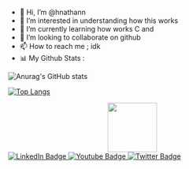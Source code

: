 - 👋 Hi, I’m @hnathann
- 👀 I’m interested in understanding how this works
- 🌱 I’m currently learning how works C and 
- 💞️ I’m looking to collaborate on github
- 📫 How to reach me ; idk
- 📊 My Github Stats : 



![Anurag's GitHub stats](https://github-readme-stats.vercel.app/api?username=hnathann&show_icons=true&theme=transparent)



[![Top Langs](https://github-readme-stats.vercel.app/api/top-langs/?username=hnathann&layout=compact)](https://github.com/anuraghazra/github-readme-stats)


<div id="header" align="center">
  <img src="https://media.giphy.com/media/M9gbBd9nbDrOTu1Mqx/giphy.gif" width="100"/>
</div>
<div id="badges" align=""center">
  <a href="https://www.youtube.com/watch?v=dQw4w9WgXcQ&ab_channel=RickAstley">
    <img src="https://img.shields.io/badge/LinkedIn-blue?style=for-the-badge&logo=linkedin&logoColor=white" alt="LinkedIn Badge"/>
  </a>
  <a href="https://www.youtube.com/watch?v=dQw4w9WgXcQ&ab_channel=RickAstley">
    <img src="https://img.shields.io/badge/YouTube-red?style=for-the-badge&logo=youtube&logoColor=white" alt="Youtube Badge"/>
  </a>
  <a href="https://www.youtube.com/watch?v=dQw4w9WgXcQ&ab_channel=RickAstley">
    <img src="https://img.shields.io/badge/Twitter-blue?style=for-the-badge&logo=twitter&logoColor=white" alt="Twitter Badge"/>
  </a>
</div>





<!---
hnathann/hnathann is a ✨ special ✨ repository because its `README.md` (this file) appears on your GitHub profile.
You can click the Preview link to take a look at your changes.
--->
